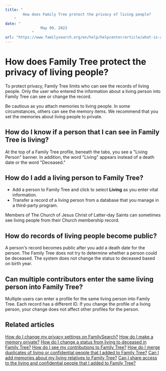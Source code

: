 ```yaml
---
title: "
        How does Family Tree protect the privacy of living people?
    "
date: "
                May 09, 2023
            "
url: "https://www.familysearch.org/en/help/helpcenter/article/what-is-a-private-space-in-family-tree"
---
```


# How does Family Tree protect the privacy of living people?

To protect privacy, Family Tree limits who can see the records of living people. Only the user who entered the information about a living person into Family Tree can see or change the record.

Be cautious as you attach memories to living people. In some circumstances, others can see the memory items. We recommend that you set the memories about living people to private.

## How do I know if a person that I can see in Family Tree is living?

At the top of a Family Tree profile, beneath the tabs, you see a "Living Person" banner. In addition, the word "Living" appears instead of a death date or the word "Deceased."

## How do I add a living person to Family Tree?

* Add a person to Family Tree and click to select **Living** as you enter vital information.
* Transfer a record of a living person from a database that you manage in a third\-party program.

Members of The Church of Jesus Christ of Latter\-day Saints can sometimes see living people from their Church membership record.

## How do records of living people become public?

A person's record becomes public after you add a death date for the person. The Family Tree does not try to determine whether a person could be deceased. The system does not change the status to deceased based on birth year.

## Can multiple contributors enter the same living person into Family Tree?

Multiple users can enter a profile for the same living person into Family Tree. Each record has a different ID. If you change the profile of a living person, your change does not affect other profiles for the person.

## Related articles

[How do I change my privacy settings on FamilySearch?](https://www.familysearch.org/en/help/helpcenter/article/how-do-i-change-my-privacy-settings-on-familysearch)
[How do I make a memory private?](https://www.familysearch.org/en/help/helpcenter/article/how-do-i-make-a-memory-private)
[How do I change a status from living to deceased in Family Tree?](https://www.familysearch.org/en/help/helpcenter/article/how-do-i-change-a-status-from-living-to-deceased-in-family-tree)
[How do I see my contributions to Family Tree?](https://www.familysearch.org/en/help/helpcenter/article/how-do-i-see-my-contributions-to-family-tree)
[How do I merge duplicates of living or confidential people that I added to Family Tree?](https://www.familysearch.org/en/help/helpcenter/article/how-do-i-merge-duplicates-in-my-private-space-in-family-tree)
[Can I add memories about my living relatives to Family Tree?](https://www.familysearch.org/en/help/helpcenter/article/can-i-add-memories-about-my-living-relatives-to-family-tree)
[Can I share access to the living and confidential people that I added to Family Tree?](https://www.familysearch.org/en/help/helpcenter/article/share-a-family-tree-private-space-with-family)